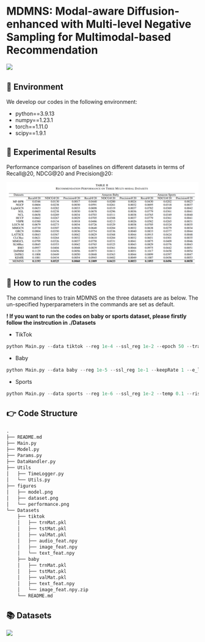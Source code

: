 # MDMNS: Modal-aware Diffusion-enhanced with Multi-level Negative Sampling for Multimodal-based Recommendation

<img src="./figures/model.png" style="zoom:100%;" />

## 📝 Environment

We develop our codes in the following environment:

- python==3.9.13
- numpy==1.23.1
- torch==1.11.0
- scipy==1.9.1

## 🎯 Experimental Results

Performance comparison of baselines on different datasets in terms of Recall@20, NDCG@20 and Precision@20:

<img src="./MDMNS/figures/performance.png" style="zoom:100%;" />

## 🚀 How to run the codes

The command lines to train MDMNS on the three datasets are as below. The un-specified hyperparameters in the commands are set as default.

**! If you want to run the codes on baby or sports dataset, please firstly follow the instrcution in ./Datasets** 

- TikTok

```python
python Main.py --data tiktok --reg 1e-4 --ssl_reg 1e-2 --epoch 50 --trans 1 --e_loss 0.1 --cl_method 1 --latdim 512 --gnn_layer 1 --temp 0.5 --steps 5
```

- Baby

```python
python Main.py --data baby --reg 1e-5 --ssl_reg 1e-1 --keepRate 1 --e_loss 0.01 --gnn_layer 2 --latdim 256 --temp 0.5 --steps 20
```

- Sports

```python
python Main.py --data sports --reg 1e-6 --ssl_reg 1e-2 --temp 0.1 --ris_lambda 0.1 --e_loss 0.5 --keepRate 1 --trans 1 --gnn_layer 1 --latdim 256 --temp 0.1 --steps 5
```

## 👉 Code Structure

```
.
├── README.md
├── Main.py
├── Model.py
├── Params.py
├── DataHandler.py
├── Utils
│   ├── TimeLogger.py
│   └── Utils.py
├── figures
│   ├── model.png
│   ├── dataset.png
│   └── performance.png
└── Datasets
    ├── tiktok
    │   ├── trnMat.pkl
    │   ├── tstMat.pkl
    │   ├── valMat.pkl
    │   ├── audio_feat.npy
    │   ├── image_feat.npy
    │   └── text_feat.npy
    ├── baby
    │   ├── trnMat.pkl
    │   ├── tstMat.pkl
    │   ├── valMat.pkl
    │   ├── text_feat.npy
    │   └── image_feat.npy.zip
    └── README.md
```

## 📚 Datasets

<img src="./figures/dataset.png" style="zoom:100%;" />
